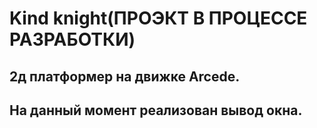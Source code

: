 # Kind knight(ПРОЭКТ В ПРОЦЕССЕ РАЗРАБОТКИ)
## 2д платформер на движке Arcede.
## На данный момент реализован вывод окна.
